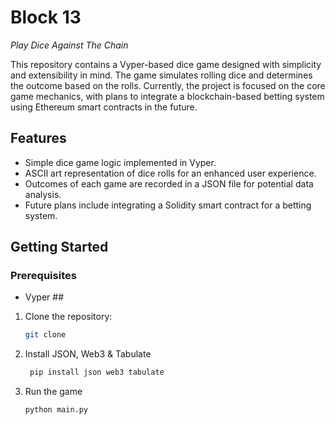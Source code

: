# Block 13
_Play Dice Against The Chain_

This repository contains a Vyper-based dice game designed with simplicity and extensibility in mind. The game simulates rolling dice and determines the outcome based on the rolls. Currently, the project is focused on the core game mechanics, with plans to integrate a blockchain-based betting system using Ethereum smart contracts in the future.

## Features

- Simple dice game logic implemented in Vyper.
- ASCII art representation of dice rolls for an enhanced user experience.
- Outcomes of each game are recorded in a JSON file for potential data analysis.
- Future plans include integrating a Solidity smart contract for a betting system.

## Getting Started

### Prerequisites

- Vyper ##

1. Clone the repository:
   ```bash
   git clone 

2. Install JSON, Web3 & Tabulate
   ```bash
    pip install json web3 tabulate

3. Run the game
   ```bash
   python main.py

